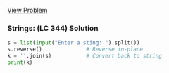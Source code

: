 [View Problem](https://leetcode.com/problems/reverse-string?envType=problem-list-v2&envId=string)

### Strings: (LC 344) Solution

```python
s = list(input("Enter a sting: ").split())
s.reverse()              # Reverse in-place
k = ''.join(s)           # Convert back to string
print(k)
